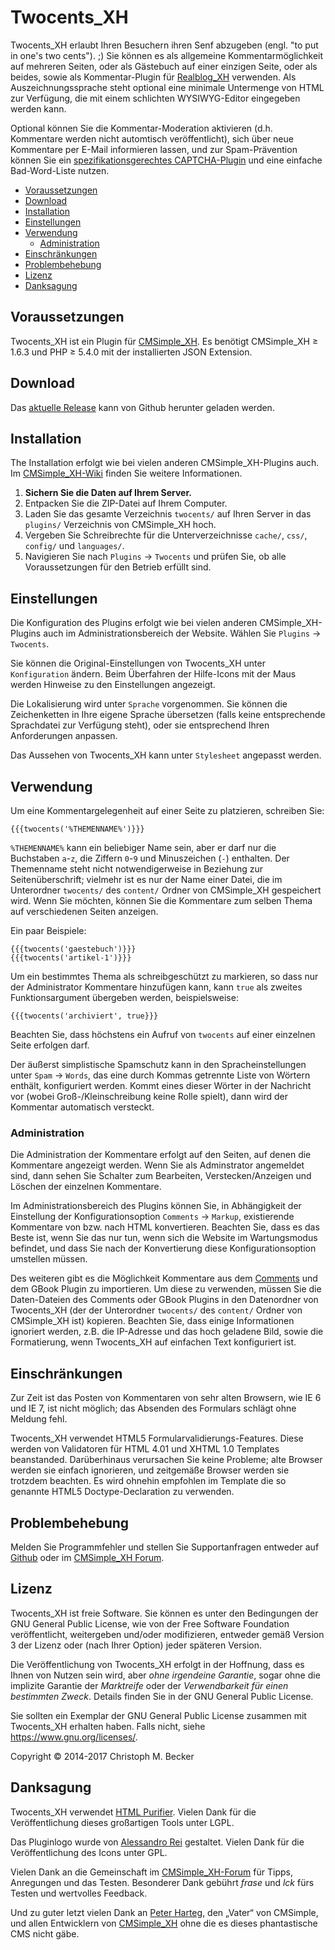 # Twocents_XH

Twocents_XH erlaubt Ihren Besuchern ihren Senf abzugeben (engl. "to put in
one's two cents"). ;) Sie können es als allgemeine Kommentarmöglichkeit auf
mehreren Seiten, oder als Gästebuch auf einer einzigen Seite, oder als
beides, sowie als Kommentar-Plugin für
[Realblog_XH](https://github.com/cmb69/realblog_xh) verwenden.
Als Auszeichnungssprache steht optional eine minimale Untermenge von HTML
zur Verfügung, die mit einem schlichten WYSIWYG-Editor eingegeben werden kann.

Optional können Sie die Kommentar-Moderation aktivieren (d.h. Kommentare
werden nicht automtisch veröffentlicht), sich über neue Kommentare per
E-Mail informieren lassen, und zur Spam-Prävention können Sie ein
[spezifikationsgerechtes CAPTCHA-Plugin](https://wiki.cmsimple-xh.org/archiv/doku.php/captcha_plugins)
und eine einfache Bad-Word-Liste nutzen.

- [Voraussetzungen](#voraussetzungen)
- [Download](#download)
- [Installation](#installation)
- [Einstellungen](#einstellungen)
- [Verwendung](#verwendung)
  - [Administration](#administration)
- [Einschränkungen](#einschränkungen)
- [Problembehebung](#problembehebung)
- [Lizenz](#lizenz)
- [Danksagung](#danksagung)

## Voraussetzungen

Twocents_XH ist ein Plugin für [CMSimple_XH](https://www.cmsimple-xh.org/de/).
Es benötigt CMSimple_XH ≥ 1.6.3 und PHP ≥ 5.4.0 mit der installierten
JSON Extension.

## Download

Das [aktuelle Release](https://github.com/cmb69/twocents_xh/releases/latest)
kann von Github herunter geladen werden.

## Installation

The Installation erfolgt wie bei vielen anderen CMSimple_XH-Plugins auch.
Im [CMSimple_XH-Wiki](https://wiki.cmsimple-xh.org/de/?fuer-anwender/arbeiten-mit-dem-cms/plugins)
finden Sie weitere Informationen.

1. **Sichern Sie die Daten auf Ihrem Server.**
1. Entpacken Sie die ZIP-Datei auf Ihrem Computer.
1. Laden Sie das gesamte Verzeichnis `twocents/` auf Ihren Server in
   das `plugins/` Verzeichnis von CMSimple_XH hoch.
1. Vergeben Sie Schreibrechte für die Unterverzeichnisse `cache/`,
   `css/`, `config/` und `languages/`.
1. Navigieren Sie nach `Plugins` → `Twocents` und prüfen Sie, ob alle
   Voraussetzungen für den Betrieb erfüllt sind.

## Einstellungen

Die Konfiguration des Plugins erfolgt wie bei vielen anderen
CMSimple_XH-Plugins auch im Administrationsbereich der Website.
Wählen Sie `Plugins` → `Twocents`.

Sie können die Original-Einstellungen von Twocents_XH unter
`Konfiguration` ändern. Beim Überfahren der Hilfe-Icons mit der Maus
werden Hinweise zu den Einstellungen angezeigt.

Die Lokalisierung wird unter `Sprache` vorgenommen. Sie können die
Zeichenketten in Ihre eigene Sprache übersetzen (falls keine entsprechende
Sprachdatei zur Verfügung steht), oder sie entsprechend Ihren Anforderungen
anpassen.

Das Aussehen von Twocents_XH kann unter `Stylesheet` angepasst werden.

## Verwendung

Um eine Kommentargelegenheit auf einer Seite zu platzieren, schreiben Sie:

    {{{twocents('%THEMENNAME%')}}}

`%THEMENNAME%` kann ein beliebiger Name sein, aber er darf nur
die Buchstaben `a`-`z`, die Ziffern `0`-`9` und Minuszeichen (`-`) enthalten.
Der Themenname steht nicht notwendigerweise in Beziehung zur
Seitenüberschrift; vielmehr ist es nur der Name einer Datei, die im
Unterordner `twocents/` des `content/` Ordner von CMSimple_XH gespeichert wird.
Wenn Sie möchten, können Sie die Kommentare zum selben Thema
auf verschiedenen Seiten anzeigen.

Ein paar Beispiele:

    {{{twocents('gaestebuch')}}}
    {{{twocents('artikel-1')}}}

Um ein bestimmtes Thema als schreibgeschützt zu markieren, so dass nur der
Administrator Kommentare hinzufügen kann, kann `true` als zweites
Funktionsargument übergeben werden, beispielsweise:

    {{{twocents('archiviert', true}}}

Beachten Sie, dass höchstens ein Aufruf von `twocents` auf einer einzelnen
Seite erfolgen darf.

Der äußerst simplistische Spamschutz kann in den Spracheinstellungen unter
`Spam` → `Words`, das eine durch Kommas getrennte Liste von
Wörtern enthält, konfiguriert werden. Kommt eines dieser Wörter in der
Nachricht vor (wobei Groß-/Kleinschreibung keine Rolle spielt), dann wird
der Kommentar automatisch versteckt.

### Administration

Die Administration der Kommentare erfolgt auf den Seiten, auf denen die
Kommentare angezeigt werden. Wenn Sie als Adminstrator angemeldet sind, dann
sehen Sie Schalter zum Bearbeiten, Verstecken/Anzeigen und Löschen der
einzelnen Kommentare.

Im Administrationsbereich des Plugins können Sie, in Abhängigkeit der
Einstellung der Konfigurationsoption `Comments` → `Markup`,
existierende Kommentare von bzw. nach HTML konvertieren. Beachten Sie, dass
es das Beste ist, wenn Sie das nur tun, wenn sich die Website im
Wartungsmodus befindet, und dass Sie nach der Konvertierung diese
Konfigurationsoption umstellen müssen.

Des weiteren gibt es die Möglichkeit Kommentare aus dem
[Comments](https://ge-webdesign.de/cmsimpleplugins/?Eigene_Plugins___Comments)
und dem GBook Plugin zu importieren.
Um diese zu verwenden, müssen Sie die Daten-Dateien des Comments
oder GBook Plugins in den Datenordner von Twocents_XH
(der der Unterordner `twocents/` des `content/` Ordner von CMSimple_XH ist)
kopieren.
Beachten Sie, dass einige Informationen ignoriert werden, z.B. die IP-Adresse
und das hoch geladene Bild, sowie die Formatierung,
wenn Twocents_XH auf einfachen Text konfiguriert ist.

## Einschränkungen

Zur Zeit ist das Posten von Kommentaren von sehr alten Browsern,
wie IE 6 und IE 7, ist nicht möglich;
das Absenden des Formulars schlägt ohne Meldung fehl.

Twocents_XH verwendet HTML5 Formularvalidierungs-Features. Diese werden von
Validatoren für HTML 4.01 und XHTML 1.0 Templates beanstanded. Darüberhinaus
verursachen Sie keine Probleme; alte Browser werden sie einfach ignorieren,
und zeitgemäße Browser werden sie trotzdem beachten. Es wird ohnehin
empfohlen im Template die so genannte HTML5 Doctype-Declaration zu
verwenden.

## Problembehebung

Melden Sie Programmfehler und stellen Sie Supportanfragen entweder auf
[Github](https://github.com/cmb69/twocents_xh/issues)
oder im [CMSimple_XH Forum](https://cmsimpleforum.com/).

## Lizenz

Twocents_XH ist freie Software. Sie können es unter den Bedingungen
der GNU General Public License, wie von der Free Software Foundation
veröffentlicht, weitergeben und/oder modifizieren, entweder gemäß
Version 3 der Lizenz oder (nach Ihrer Option) jeder späteren Version.

Die Veröffentlichung von Twocents_XH erfolgt in der Hoffnung, dass es
Ihnen von Nutzen sein wird, aber *ohne irgendeine Garantie*, sogar ohne
die implizite Garantie der *Marktreife* oder der *Verwendbarkeit für einen
bestimmten Zweck*. Details finden Sie in der GNU General Public License.

Sie sollten ein Exemplar der GNU General Public License zusammen mit
Twocents_XH erhalten haben. Falls nicht, siehe <https://www.gnu.org/licenses/>.

Copyright © 2014-2017 Christoph M. Becker

## Danksagung

Twocents_XH verwendet [HTML Purifier](http://htmlpurifier.org/).
Vielen Dank für die Veröffentlichung dieses großartigen Tools unter LGPL.

Das Pluginlogo wurde von [Alessandro Rei](http://www.mentalrey.it/) gestaltet.
Vielen Dank für die Veröffentlichung des Icons unter GPL.

Vielen Dank an die Gemeinschaft im [CMSimple_XH-Forum](http://www.cmsimpleforum.com/)
für Tipps, Anregungen und das Testen.
Besonderer Dank gebührt *frase* und *lck* fürs Testen und wertvolles Feedback.

Und zu guter letzt vielen Dank an [Peter Harteg](http://www.harteg.dk/),
den „Vater“ von CMSimple, und allen Entwicklern von
[CMSimple_XH](https://www.cmsimple-xh.org/de/) ohne die es dieses
phantastische CMS nicht gäbe.
